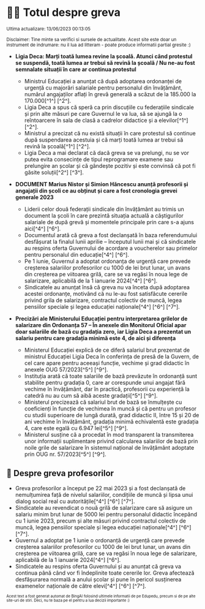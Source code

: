 # 👩‍🏫 Totul despre greva
<sub>Ultima actualizare: 13/06/2023 00:13:05</sub>

<sub>Disclaimer: Tine minte sa verifici si sursele de actualitate. Acest site este doar un instrument de indrumare: nu il lua ad litteram - poate produce informatii partial gresite :)</sub>

- **Ligia Deca: Marți toată lumea revine la școală. Atunci când protestul se suspendă, toată lumea ar trebui să revină la școală / Nu ne-au fost semnalate situații în care ar continua protestul**
    - Ministrul Educației a anunțat că după adoptarea ordonanței de urgență cu majorări salariale pentru personalul din învățământ, numărul angajaților aflați în grevă generală a scăzut de la 185.000 la 170.000[^1^] [^2^].
    - Ligia Deca a spus că speră ca prin discuțiile cu federațiile sindicale și prin alte măsuri pe care Guvernul le va lua, să se ajungă la o reîntoarcere în sala de clasă a cadrelor didactice și a elevilor[^1^] [^2^].
    - Ministrul a precizat că nu există situații în care protestul să continue după suspendarea acestuia și că marți toată lumea ar trebui să revină la școală[^1^] [^2^].
    - Ligia Deca a mai declarat că dacă greva se va prelungi, nu se vor putea evita consecințe de tipul reprogramare examene sau prelungire an școlar și că gândește pozitiv și este convinsă că pot fi găsite soluții[^2^] [^3^].

- **DOCUMENT Marius Nistor și Simion Hăncescu anunță profesorii și angajații din școli ce au obținut și care a fost cronologia grevei generale 2023**
    - Liderii celor două federații sindicale din învățământ au trimis un document la școli în care prezintă situația actuală a câștigurilor salariale de după grevă și momentele principale prin care s-a ajuns aici[^4^] [^6^].
    - Documentul arată că greva a fost declanșată în baza referendumului desfășurat la finalul lunii aprilie – începutul lunii mai și că sindicatele au respins oferta Guvernului de acordare a voucherelor sau primelor pentru personalul din educație[^4^] [^6^].
    - Pe 1 iunie, Guvernul a adoptat ordonanța de urgență care prevede creșterea salariilor profesorilor cu 1000 de lei brut lunar, un avans din creșterea pe viitoarea grilă, care se va regăsi în noua lege de salarizare, aplicabilă de la 1 ianuarie 2024[^4^] [^6^].
    - Sindicatele au anunțat însă că greva nu va înceta după adoptarea acestei ordonanțe, motivând că nu le-au fost satisfăcute cererile privind grila de salarizare, contractul colectiv de muncă, legea pensiilor speciale și legea educației naționale[^4^] [^6^] [^7^].

- **Precizări ale Ministerului Educației pentru interpretarea grilelor de salarizare din Ordonanța 57 – În anexele din Monitorul Oficial apar doar salariile de bază cu gradația zero, iar Ligia Deca a prezentat un salariu pentru care gradația minimă este 4, de aici și diferența**
    - Ministerul Educației explică de ce diferă salariul brut prezentat de ministrul Educației Ligia Deca în conferința de presă de la Guvern, de cel care apare pentru aceeași funcție, vechime și grad didactic în anexele OUG 57/2023[^5^] [^9^].
    - Instituția arată că toate salariile de bază prevăzute în ordonanță sunt stabilite pentru gradația 0, care ar corespunde unui angajat fără vechime în învățământ, dar în practică, profesorii cu experiență la catedră nu au cum să aibă aceste gradații[^5^] [^9^].
    - Ministerul precizează că salariul brut de bază se înmulțește cu coeficienți în funcție de vechimea în muncă și că pentru un profesor cu studii superioare de lungă durată, grad didactic II, între 15 și 20 de ani vechime în învățământ, gradația minimă echivalentă este gradația 4, care este egală cu 6.947 lei[^5^] [^9^].
    - Ministerul susține că a procedat în mod transparent la transmiterea unor informații suplimentare privind calcularea salariilor de bază prin noile grile de salarizare în sistemul național de învățământ adoptate prin OUG nr. 57/2023[^5^] [^9^].

## 🏫 Despre greva profesorilor
- Greva profesorilor a început pe 22 mai 2023 și a fost declanșată de nemulțumirea față de nivelul salariilor, condițiile de muncă și lipsa unui dialog social real cu autoritățile[^4^] [^6^] [^7^].
- Sindicatele au revendicat o nouă grilă de salarizare care să asigure un salariu minim brut lunar de 5000 lei pentru personalul didactic începând cu 1 iunie 2023, precum și alte măsuri privind contractul colectiv de muncă, legea pensiilor speciale și legea educației naționale[^4^] [^6^] [^7^].
- Guvernul a adoptat pe 1 iunie o ordonanță de urgență care prevede creșterea salariilor profesorilor cu 1000 de lei brut lunar, un avans din creșterea pe viitoarea grilă, care se va regăsi în noua lege de salarizare, aplicabilă de la 1 ianuarie 2024[^4^] [^6^].
- Sindicatele au respins oferta Guvernului și au anunțat că greva va continua până când vor fi îndeplinite toate cererile lor. Greva afectează desfășurarea normală a anului școlar și pune în pericol susținerea examenelor naționale de către elevi[^4^] [^6^] [^7^].


<sub><sub>Acest text a fost generat automat de BingAI folosind ultimele informatii de pe Edupedu, precum si de pe alte site-uri de stiri. Deci, nu te baza pe el pentru a lua decizii importante :)</sub></sub>